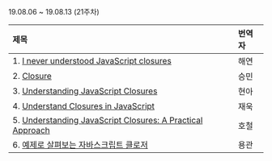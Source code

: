 19.08.06 ~ 19.08.13 (21주차)

|     제목     |    번역자    |
| :---------- | :--------- |
| 1. [I never understood JavaScript closures](https://medium.com/dailyjs/i-never-understood-javascript-closures-9663703368e8) | 해연 |
| 2. [Closure](https://javascript.info/closure) | 승민 |
| 3. [Understanding JavaScript Closures](https://github.com/Lee-hyuna/33-js-concepts-kr/wiki/%ED%81%B4%EB%A1%9C%EC%A0%80-%EC%9D%B4%ED%95%B4%ED%95%98%EA%B8%B0) | 현아 |
| 4. [Understand Closures in JavaScript](https://codeburst.io/understand-closures-in-javascript-d07852fa51e7) | 재욱 |
| 5. [Understanding JavaScript Closures: A Practical Approach](https://github.com/Lee-hyuna/33-js-concepts-kr/wiki/Understanding-JavaScript-Closures:-A-Practical-Approach) | 호철 |
| 6. [예제로 살펴보는 자바스크립트 클로저](https://github.com/Lee-hyuna/33-js-concepts-kr/wiki/javascript-closures-by-example) | 용관 |